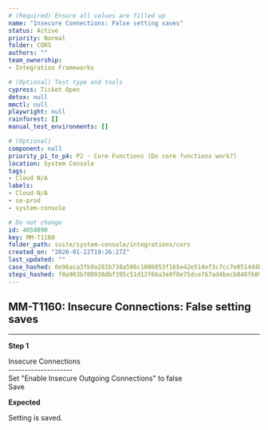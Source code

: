 ```yaml
---
# (Required) Ensure all values are filled up
name: "Insecure Connections: False setting saves"
status: Active
priority: Normal
folder: CORS
authors: ""
team_ownership: 
- Integration Frameworks

# (Optional) Test type and tools
cypress: Ticket Open
detox: null
mmctl: null
playwright: null
rainforest: []
manual_test_environments: []

# (Optional)
component: null
priority_p1_to_p4: P2 - Core Functions (Do core functions work?)
location: System Console
tags: 
- Cloud N/A
labels: 
- Cloud-N/A
- se-prod
- system-console

# Do not change
id: 4058890
key: MM-T1160
folder_path: suite/system-console/integrations/cors
created_on: "2020-01-22T19:26:27Z"
last_updated: ""
case_hashed: 0e96aca3fb9a281b738a506c1086053f165e42e514ef3c7cc7e0514d4bf54bf0990bb0b8f80a492b906dfeff8a259d0c
steps_hashed: f0a903b700938dbf395c51d12f66a3e0f8e75dce767ad4becb840f6890d99ef57bc56c5bf90b4d40ffd7db1b28a097df
---
```


## MM-T1160: Insecure Connections: False setting saves

---

**Step 1**

Insecure Connections\
\--------------------\
Set "Enable Insecure Outgoing Connections" to false\
Save

**Expected**

Setting is saved.
